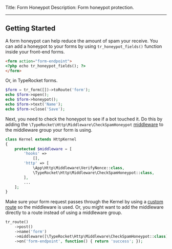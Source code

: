 Title: Form Honeypot
Description: Form honeypot protection.

---

## Getting Started

A form honeypot can help reduce the amount of spam your receive. You can add a honeypot to your forms by using `tr_honeypot_fields()` function inside your front-end forms.

```html
<form action="form-endpoint">
<?php echo tr_honeypot_fields(); ?>
</form>
```

Or, in TypeRocket forms.

```php
$form = tr_form([])->toRoute('form');
echo $form->open();
echo $form->honeypot();
echo $form->text('Name');
echo $form->close('Save');
```

Next, you need to check the honeypot to see if a bot touched it. Do this by adding the `\TypeRocket\Http\Middleware\CheckSpamHoneypot` [middleware](/docs/v5/middleware/) to the middleware group your form is using.

```php
class Kernel extends HttpKernel
{
    protected $middleware = [
        'hooks' =>
            [],
        'http' => [ 
            \App\Http\Middleware\VerifyNonce::class,
            \TypeRocket\Http\Middleware\CheckSpamHoneypot::class,
        ],
        ...
    ];
}
```

Make sure your form request passes through the Kernel by using a [custom route](/docs/v5/routes/) so the middleware is used. Or, you might want to add the middleware directly to a route instead of using a middleware group.

```php
tr_route()
    ->post()
    ->name('form')
    ->middleware([\TypeRocket\Http\Middleware\CheckSpamHoneypot::class])
    ->on('form-endpoint', function() { return 'success'; });
```

